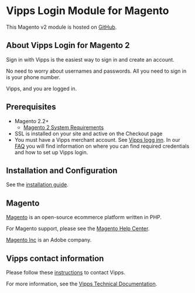 # Vipps Login Module for Magento

This Magento v2 module is hosted on [GitHub](https://github.com/vippsas/vipps-login-magento).

## About Vipps Login for Magento 2

Sign in with Vipps is the easiest way to sign in and create an account.

No need to worry about usernames and passwords. All you need to sign in is your phone number.

Vipps, and you are logged in.

## Prerequisites

* Magento 2.2+
   * [Magento 2 System Requirements](http://devdocs.magento.com/magento-system-requirements.html)
* SSL is installed on your site and active on the Checkout page
* You must have a Vipps merchant account. See [Vipps logg inn](https://vipps.no/produkter-og-tjenester/bedrift/logg-inn-med-vipps/logg-inn-med-vipps/#kom-i-gang). In our [FAQ](https://github.com/vippsas/vipps-login-api/blob/master/vipps-login-api-faq.md) you will find information on where you can find required credentials and how to set up Vipps login.

## Installation and Configuration

See the [installation guide](INSTALL.md).

## Magento

[Magento](https://magento.com) is an open-source ecommerce platform written in PHP.

For Magento support, please see the [Magento Help Center](https://support.magento.com/hc/en-us).

[Magento Inc](https://magento.com/about) is an Adobe company.

## Vipps contact information

Please follow these [instructions](https://developer.vippsmobilepay.com/docs/vipps-developers/contact/) to contact Vipps.

For more information, see the [Vipps Technical Documentation](https://developer.vippsmobilepay.com/).
